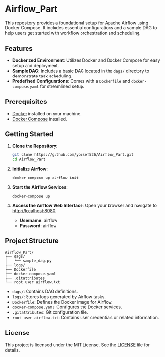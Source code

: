 # Airflow_Part

This repository provides a foundational setup for Apache Airflow using Docker Compose.
It includes essential configurations and a sample DAG to help users get started with workflow orchestration and scheduling.

## Features

- **Dockerized Environment**: Utilizes Docker and Docker Compose for easy setup and deployment.
- **Sample DAG**: Includes a basic DAG located in the `dags/` directory to demonstrate task scheduling.
- **Predefined Configurations**: Comes with a `Dockerfile` and `docker-compose.yaml` for streamlined setup.

## Prerequisites

- [Docker](https://www.docker.com/get-started) installed on your machine.
- [Docker Compose](https://docs.docker.com/compose/install/) installed.

## Getting Started

1. **Clone the Repository**:
   ```bash
   git clone https://github.com/yousef526/Airflow_Part.git
   cd Airflow_Part
   ```

2. **Initialize Airflow**:
   ```bash
   docker-compose up airflow-init
   ```

3. **Start the Airflow Services**:
   ```bash
   docker-compose up
   ```

4. **Access the Airflow Web Interface**:
   Open your browser and navigate to [http://localhost:8080](http://localhost:8080).

   - **Username**: airflow
   - **Password**: airflow

## Project Structure

```
Airflow_Part/
├── dags/
│   └── sample_dag.py
├── logs/
├── Dockerfile
├── docker-compose.yaml
├── .gitattributes
└── root user airflow.txt
```

- `dags/`: Contains DAG definitions.
- `logs/`: Stores logs generated by Airflow tasks.
- `Dockerfile`: Defines the Docker image for Airflow.
- `docker-compose.yaml`: Configures the Docker services.
- `.gitattributes`: Git configuration file.
- `root user airflow.txt`: Contains user credentials or related information.

## License

This project is licensed under the MIT License. See the [LICENSE](LICENSE) file for details.
